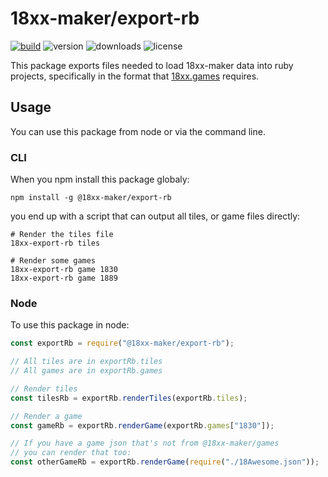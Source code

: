 # 18xx-maker/export-rb

[![build](https://travis-ci.org/18xx-maker/export-rb.svg?branch=master)](https://travis-ci.org/18xx-maker/export-rb)
![version](https://img.shields.io/npm/v/@18xx-maker/export-rb)
![downloads](https://img.shields.io/npm/dt/@18xx-maker/export-rb)
![license](https://img.shields.io/npm/l/@18xx-maker/export-rb)

This package exports files needed to load 18xx-maker data into ruby projects,
specifically in the format that [18xx.games](https://www.18xx.games/) requires.

## Usage

You can use this package from node or via the command line.

### CLI

When you npm install this package globaly:

```shell
npm install -g @18xx-maker/export-rb
```

you end up with a script that can output all tiles, or game files directly:

```shell
# Render the tiles file
18xx-export-rb tiles

# Render some games
18xx-export-rb game 1830
18xx-export-rb game 1889
```

### Node

To use this package in node:

```javascript
const exportRb = require("@18xx-maker/export-rb");

// All tiles are in exportRb.tiles
// All games are in exportRb.games

// Render tiles
const tilesRb = exportRb.renderTiles(exportRb.tiles);

// Render a game
const gameRb = exportRb.renderGame(exportRb.games["1830"]);

// If you have a game json that's not from @18xx-maker/games
// you can render that too:
const otherGameRb = exportRb.renderGame(require("./18Awesome.json"));
```
